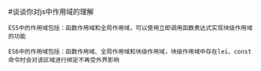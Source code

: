 #谈谈你对js中作用域的理解

    ES5中的作用域包括：函数作用域和全局作用域，可以使用立即调用函数表达式实现块级作用域的功能

    ES6中的作用域包括：函数作用域、全局作用域和块级作用域，块级作用域中存在lei、const命令时会对该区域进行绑定不再受外界影响